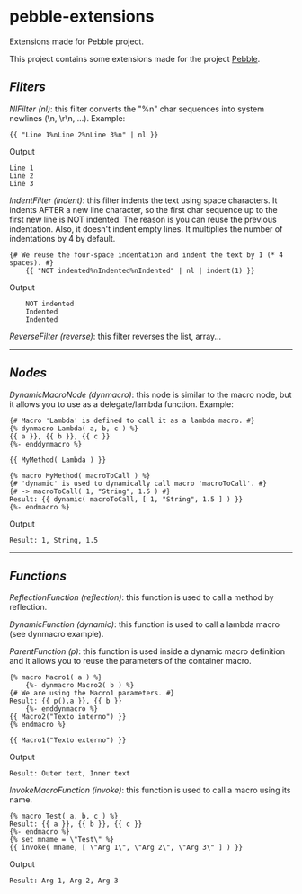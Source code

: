 # pebble-extensions
Extensions made for Pebble project.

This project contains some extensions made for the project [Pebble](http://www.mitchellbosecke.com/pebble/home).

## *Filters*

_NlFilter (nl)_: this filter converts the "%n" char sequences into system newlines (\n, \r\n, ...).
Example:
```twig
{{ "Line 1%nLine 2%nLine 3%n" | nl }}
```

Output
```
Line 1
Line 2
Line 3
```

_IndentFilter (indent)_: this filter indents the text using space characters.
It indents AFTER a new line character, so the first char sequence up to the first new line is NOT indented.
The reason is you can reuse the previous indentation. Also, it doesn't indent empty lines.
It multiplies the number of indentations by 4 by default. 
```twig
{# We reuse the four-space indentation and indent the text by 1 (* 4 spaces). #}
    {{ "NOT indented%nIndented%nIndented" | nl | indent(1) }}
```

Output
```
    NOT indented
    Indented
    Indented
```
_ReverseFilter (reverse)_: this filter reverses the list, array...

---

## *Nodes*

_DynamicMacroNode (dynmacro)_: this node is similar to the macro node, but it allows you to use as a delegate/lambda function.
Example:
```twig
{# Macro 'Lambda' is defined to call it as a lambda macro. #}
{% dynmacro Lambda( a, b, c ) %}
{{ a }}, {{ b }}, {{ c }}
{%- enddynmacro %}

{{ MyMethod( Lambda ) }}

{% macro MyMethod( macroToCall ) %}
{# 'dynamic' is used to dynamically call macro 'macroToCall'. #}
{# -> macroToCall( 1, "String", 1.5 ) #}
Result: {{ dynamic( macroToCall, [ 1, "String", 1.5 ] ) }}
{%- endmacro %}
```

Output
```
Result: 1, String, 1.5
```

---

## *Functions*

_ReflectionFunction (reflection)_: this function is used to call a method by reflection.

_DynamicFunction (dynamic)_: this function is used to call a lambda macro (see dynmacro example).

_ParentFunction (p)_: this function is used inside a dynamic macro definition and it allows you to reuse the parameters of the container macro.
```twig
{% macro Macro1( a ) %}
    {%- dynmacro Macro2( b ) %}
{# We are using the Macro1 parameters. #}
Result: {{ p().a }}, {{ b }}
    {%- enddynmacro %}
{{ Macro2("Texto interno") }}
{% endmacro %}

{{ Macro1("Texto externo") }}
```

Output
```
Result: Outer text, Inner text
```

_InvokeMacroFunction (invoke)_: this function is used to call a macro using its name.
```twig
{% macro Test( a, b, c ) %}
Result: {{ a }}, {{ b }}, {{ c }}
{%- endmacro %}
{% set mname = \"Test\" %}
{{ invoke( mname, [ \"Arg 1\", \"Arg 2\", \"Arg 3\" ] ) }}
```

Output
```
Result: Arg 1, Arg 2, Arg 3
```
